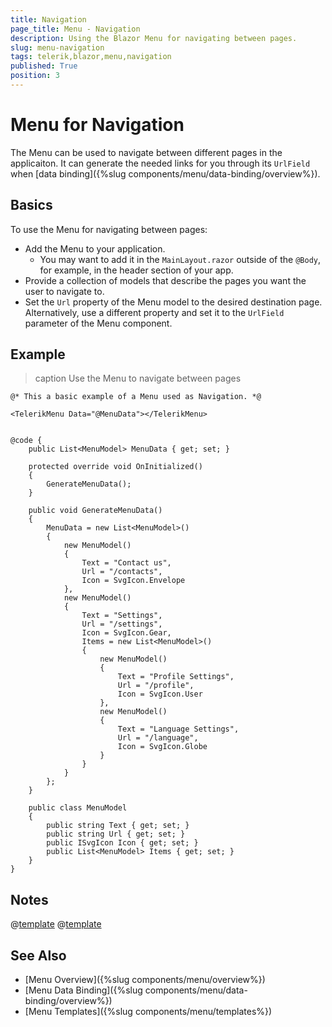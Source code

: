 ```yaml
---
title: Navigation
page_title: Menu - Navigation
description: Using the Blazor Menu for navigating between pages.
slug: menu-navigation
tags: telerik,blazor,menu,navigation
published: True
position: 3
---
```


# Menu for Navigation

The Menu can be used to navigate between different pages in the applicaiton. It can generate the needed links for you through its `UrlField` when [data binding]({%slug components/menu/data-binding/overview%}).

## Basics

To use the Menu for navigating between pages:

* Add the Menu to your application.
    * You may want to add it in the `MainLayout.razor` outside of the `@Body`, for example, in the header section of your app.
* Provide a collection of models that describe the pages you want the user to navigate to.
* Set the `Url` property of the Menu model to the desired destination page. Alternatively, use a different property and set it to the `UrlField` parameter of the Menu component.

## Example

>caption Use the Menu to navigate between pages

````CSHTML
@* This a basic example of a Menu used as Navigation. *@

<TelerikMenu Data="@MenuData"></TelerikMenu>


@code {
    public List<MenuModel> MenuData { get; set; }

    protected override void OnInitialized()
    {
        GenerateMenuData();
    }

    public void GenerateMenuData()
    {
        MenuData = new List<MenuModel>()
        {
            new MenuModel()
            {
                Text = "Contact us",
                Url = "/contacts",
                Icon = SvgIcon.Envelope
            },
            new MenuModel()
            {
                Text = "Settings",
                Url = "/settings",
                Icon = SvgIcon.Gear,
                Items = new List<MenuModel>()
                {
                    new MenuModel()
                    {
                        Text = "Profile Settings",
                        Url = "/profile",
                        Icon = SvgIcon.User
                    },
                    new MenuModel()
                    {
                        Text = "Language Settings",
                        Url = "/language",
                        Icon = SvgIcon.Globe
                    }
                }
            }
        };
    }

    public class MenuModel
    {
        public string Text { get; set; }
        public string Url { get; set; }
        public ISvgIcon Icon { get; set; }
        public List<MenuModel> Items { get; set; }
    }
}
````

## Notes

@[template](/_contentTemplates/common/navigation-components.md#navman-used)
@[template](/_contentTemplates/common/navigation-components.md#double-navigation)

## See Also

* [Menu Overview]({%slug components/menu/overview%})
* [Menu Data Binding]({%slug components/menu/data-binding/overview%})
* [Menu Templates]({%slug components/menu/templates%})
